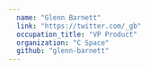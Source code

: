 ```yaml
---
  name: "Glenn Barnett"
  link: "https://twitter.com/_gb"
  occupation_title: "VP Product"
  organization: "C Space"
  github: "glenn-barnett"
---
```

